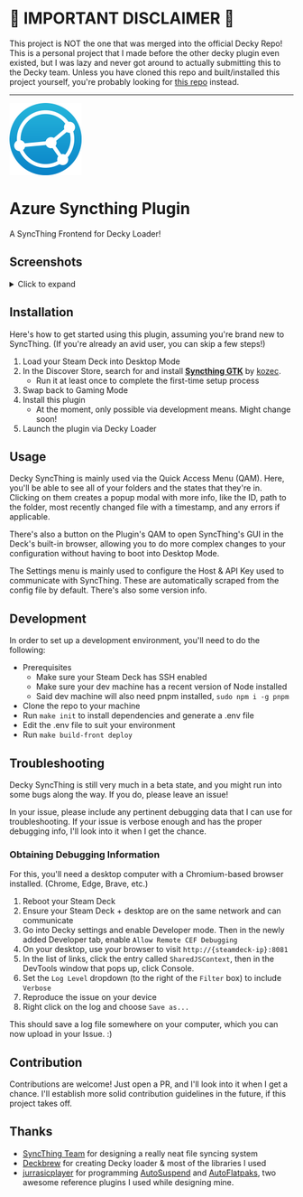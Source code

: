 # 🚨 IMPORTANT DISCLAIMER 🚨

This project is NOT the one that was merged into the official Decky Repo! This is a personal project that I made before the other decky plugin even existed, but I was lazy and never got around to actually submitting this to the Decky team. Unless you have cloned this repo and built/installed this project yourself, you're probably looking for [this repo](https://github.com/theCapypara/steamdeck-decky-syncthing) instead.

-----

<img src="./docs/images/SyncthingLogo.png" width="128"/><br/>

# Azure Syncthing Plugin

A SyncThing Frontend for Decky Loader!

## Screenshots

<details>
  <summary>Click to expand</summary>

  ![Screenshot QAM](./docs/images/screenie-QAM.png)
  ![Screenshot Modal](./docs/images/screenie-modal.png)
  ![Screenshot Settings](./docs/images/screenie-settings.png)
</details>

## Installation

Here's how to get started using this plugin, assuming you're brand new to SyncThing. (If you're already an avid user, you can skip a few steps!)

1. Load your Steam Deck into Desktop Mode
2. In the Discover Store, search for and install [**Syncthing GTK**][Syncthing-GTK] by [kozec][GH-Kozec].
   - Run it at least once to complete the first-time setup process
3. Swap back to Gaming Mode
4. Install this plugin
   - At the moment, only possible via development means. Might change soon!
5. Launch the plugin via Decky Loader

## Usage

Decky SyncThing is mainly used via the Quick Access Menu (QAM). Here, you'll be able to see all of your folders and the states that they're in. Clicking on them creates a popup modal with more info, like the ID, path to the folder, most recently changed file with a timestamp, and any errors if applicable.

There's also a button on the Plugin's QAM to open SyncThing's GUI in the Deck's built-in browser, allowing you to do more complex changes to your configuration without having to boot into Desktop Mode.

The Settings menu is mainly used to configure the Host & API Key used to communicate with SyncThing. These are automatically scraped from the config file by default. There's also some version info.

## Development

In order to set up a development environment, you'll need to do the following:

- Prerequisites
  - Make sure your Steam Deck has SSH enabled
  - Make sure your dev machine has a recent version of Node installed
  - Said dev machine will also need pnpm installed, `sudo npm i -g pnpm`
- Clone the repo to your machine
- Run `make init` to install dependencies and generate a .env file
- Edit the .env file to suit your environment
- Run `make build-front deploy`

## Troubleshooting

Decky SyncThing is still very much in a beta state, and you might run into some bugs along the way. If you do, please leave an issue!

In your issue, please include any pertinent debugging data that I can use for troubleshooting. If your issue is verbose enough and has the proper debugging info, I'll look into it when I get the chance.

### Obtaining Debugging Information

For this, you'll need a desktop computer with a Chromium-based browser installed. (Chrome, Edge, Brave, etc.)

1. Reboot your Steam Deck
2. Ensure your Steam Deck + desktop are on the same network and can communicate
3. Go into Decky settings and enable Developer mode. Then in the newly added Developer tab, enable `Allow Remote CEF Debugging`
4. On your desktop, use your browser to visit `http://{steamdeck-ip}:8081`
5. In the list of links, click the entry called `SharedJSContext`, then in the DevTools window that pops up, click Console.
6. Set the `Log Level` dropdown (to the right of the `Filter` box) to include `Verbose`
7. Reproduce the issue on your device
8. Right click on the log and choose `Save as...`

This should save a log file somewhere on your computer, which you can now upload in your Issue. :)

## Contribution

Contributions are welcome! Just open a PR, and I'll look into it when I get a chance. I'll establish more solid contribution guidelines in the future, if this project takes off.

## Thanks

- [SyncThing Team][syncthing] for designing a really neat file syncing system
- [Deckbrew][Deckbrew] for creating Decky loader & most of the libraries I used
- [jurrasicplayer][jurrasicplayer] for programming [AutoSuspend][decky-autosuspend] and [AutoFlatpaks][decky-autoflatpaks], two awesome reference plugins I used while designing mine.

[Syncthing-GTK]: https://flathub.org/apps/me.kozec.syncthingtk
[GH-Kozec]: https://github.com/kozec
[Deckbrew]: https://deckbrew.xyz
[jurrasicplayer]: https://github.com/jurassicplayer
[decky-autosuspend]: https://github.com/jurassicplayer/decky-autosuspend/
[decky-autoflatpaks]: https://github.com/jurassicplayer/decky-autoflatpaks/
[syncthing]: https://syncthing.net/
[debug-guide]: https://github.com/jurassicplayer/decky-autosuspend/tree/main/README.md#obtaining-debugging-information
